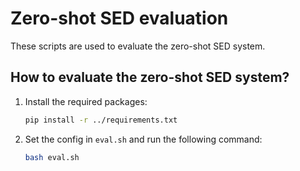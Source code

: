 # Zero-shot SED evaluation
These scripts are used to evaluate the zero-shot SED system.

## How to evaluate the zero-shot SED system?
1. Install the required packages:
    ```bash
    pip install -r ../requirements.txt
    ```
2. Set the config in `eval.sh` and run the following command:
    ```bash
    bash eval.sh
    ```
